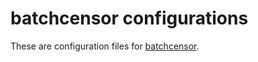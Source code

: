 # batchcensor configurations

These are configuration files for [batchcensor](https://github.com/udoprog/batchcensor).